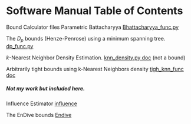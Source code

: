 # Software Manual  Table of Contents

Bound Calculator files
Parametric Battacharyya [Bhattacharyya_func.py](https://github.com/rj-may/MS_Research/edit/master/Docs/Bhattacharyya_func.md)

The $D_p$ bounds (Henze-Penrose) using a minimum spanning tree. [dp_func.py](https://github.com/rj-may/MS_Research/blob/master/Docs/dp_func.md)


$k$-Nearest Neighbor Density Estimation. [knn_density.py doc](https://github.com/rj-may/BER_Bounds_Eval/blob/master/Docs/knn_density.md) (not a bound)

Arbitrarily tight bounds using k-Nearest Neighbors density [tigh_knn_func doc](https://github.com/rj-may/BER_Bounds_Eval/blob/master/Docs/tight_knn_func.md)

##### Not my work but included here. 

Influence Estimator [influence](https://github.com/rj-may/BER_Bounds_Eval/blob/master/Docs/Influence.md)

The EnDive bounds [Endive](https://github.com/rj-may/BER_Bounds_Eval/blob/master/Docs/EnDive.md)

